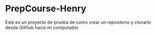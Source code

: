# PrepCourse-Henry
Este es un proyecto de prueba de como crear un repositorio y clonarlo desde GitHub hacia mi computador.
